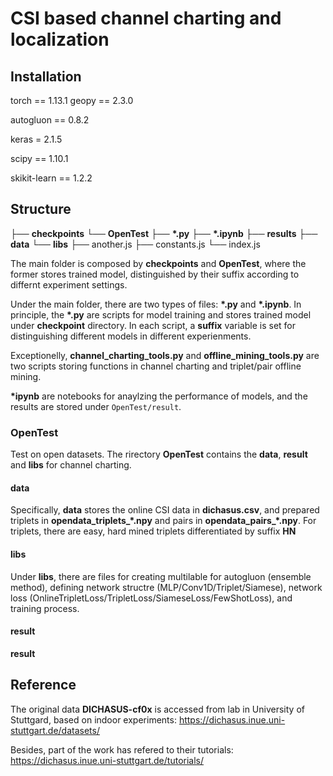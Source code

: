 # CSI based channel charting and localization

## Installation
torch == 1.13.1
geopy == 2.3.0

autogluon == 0.8.2

keras = 2.1.5

scipy == 1.10.1

skikit-learn == 1.2.2

## Structure


├── **checkpoints**
└── **OpenTest**
    ├── __*.py__
    ├── __*.ipynb__
    ├── **results**
    ├── **data**
    └── **libs**
        ├── another.js
        ├── constants.js
        └── index.js

The main folder is composed by **checkpoints** and **OpenTest**, where the former stores trained model, distinguished by their suffix according to differnt experiment settings. 

Under the main folder, there are two types of files: __*.py__ and __*.ipynb__. In principle, the __*.py__ are scripts for model training and stores trained model under **checkpoint** 
directory. In each script, a __suffix__ variable is set for distinguishing different models in different experienments.

Exceptionelly, __channel_charting_tools.py__ and __offline_mining_tools.py__ are two scripts storing functions in channel charting and triplet/pair offline mining.

__*ipynb__ are notebooks for anaylzing the performance of models, and the results are stored under ```OpenTest/result```.

### **OpenTest**
Test on open datasets. The rirectory **OpenTest** contains the **data**, **result** and **libs** for channel charting. 
#### **data**
Specifically, **data** stores the online CSI data in __dichasus.csv__, and prepared triplets in **opendata_triplets_*.npy** and pairs in **opendata_pairs_*.npy**. For triplets, there are easy, hard mined triplets differentiated by suffix **HN**
#### **libs**
Under **libs**, there are files for creating multilable for autogluon (ensemble method), defining network structre (MLP/Conv1D/Triplet/Siamese), network loss (OnlineTripletLoss/TripletLoss/SiameseLoss/FewShotLoss), and training process.
#### **result**
**result** 

## Reference
The original data __DICHASUS-cf0x__ is accessed from lab in University of Stuttgard, based on indoor experiments: 
<https://dichasus.inue.uni-stuttgart.de/datasets/>

Besides, part of the work has refered to their tutorials:
<https://dichasus.inue.uni-stuttgart.de/tutorials/>
